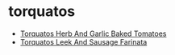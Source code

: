 # torquatos

 * [Torquatos Herb And Garlic Baked Tomatoes](../../index/t/torquatos-herb-and-garlic-baked-tomatoes-13221.json)
 * [Torquatos Leek And Sausage Farinata](../../index/t/torquatos-leek-and-sausage-farinata-40034.json)
